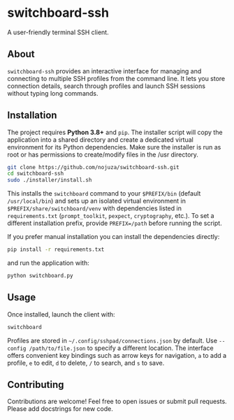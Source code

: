 # switchboard-ssh

A user-friendly terminal SSH client.

## About

`switchboard-ssh` provides an interactive interface for managing and connecting
to multiple SSH profiles from the command line. It lets you store connection
details, search through profiles and launch SSH sessions without typing long
commands.

## Installation

The project requires **Python 3.8+** and `pip`. The installer script will copy
the application into a shared directory and create a dedicated virtual
environment for its Python dependencies. Make sure the installer is run as root
or has permissions to create/modify files in the /usr directory. 

```bash
git clone https://github.com/nojuza/switchboard-ssh.git
cd switchboard-ssh
sudo ./installer/install.sh
```

This installs the `switchboard` command to your `$PREFIX/bin` (default
`/usr/local/bin`) and sets up an isolated virtual environment in
`$PREFIX/share/switchboard/venv` with dependencies listed in
`requirements.txt` (`prompt_toolkit`, `pexpect`, `cryptography`, etc.). To set
a different installation prefix, provide `PREFIX=/path` before running the
script.


If you prefer manual installation you can install the dependencies directly:

```bash
pip install -r requirements.txt
```

and run the application with:

```bash
python switchboard.py
```

## Usage

Once installed, launch the client with:

```bash
switchboard
```

Profiles are stored in `~/.config/sshpad/connections.json` by default. Use
`--config /path/to/file.json` to specify a different location. The interface
offers convenient key bindings such as arrow keys for navigation, `a` to add a
profile, `e` to edit, `d` to delete, `/` to search, and `s` to save.

## Contributing

Contributions are welcome! Feel free to open issues or submit pull requests.
Please add docstrings for new code.
